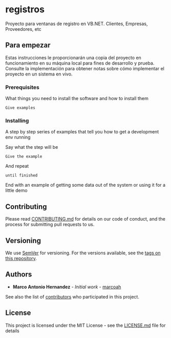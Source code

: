 # registros

Proyecto para ventanas de registro en VB.NET. Clientes, Empresas, Proveedores, etc

## Para empezar

Estas instrucciones le proporcionarán una copia del proyecto en funcionamiento en su máquina local para fines de desarrollo y prueba. 
Consulte la implementación para obtener notas sobre cómo implementar el proyecto en un sistema en vivo.

### Prerequisites

What things you need to install the software and how to install them

```
Give examples
```

### Installing

A step by step series of examples that tell you how to get a development env running

Say what the step will be

```
Give the example
```

And repeat

```
until finished
```

End with an example of getting some data out of the system or using it for a little demo

## Contributing

Please read [CONTRIBUTING.md](https://gist.github.com/PurpleBooth/b24679402957c63ec426) for details on our code of conduct, and the process for submitting pull requests to us.

## Versioning

We use [SemVer](http://semver.org/) for versioning. For the versions available, see the [tags on this repository](https://github.com/your/project/tags). 

## Authors

* **Marco Antonio Hernandez** - *Initial work* - [marcoah](https://github.com/marcoah)

See also the list of [contributors](https://github.com/registros/contributors) who participated in this project.

## License

This project is licensed under the MIT License - see the [LICENSE.md](LICENSE.md) file for details